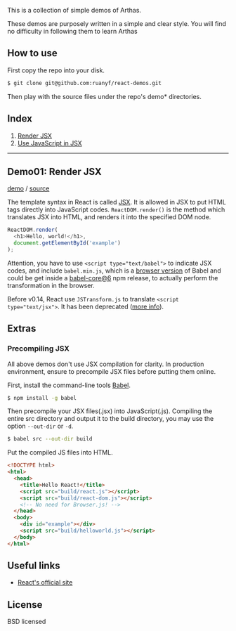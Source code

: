 This is a collection of simple demos of Arthas.

These demos are purposely written in a simple and clear style. You will find no difficulty in following them to learn Arthas

## How to use

First copy the repo into your disk.

```bash
$ git clone git@github.com:ruanyf/react-demos.git
```

Then play with the source files under the repo's demo* directories.


## Index

1. [Render JSX](#demo01-render-jsx)
1. [Use JavaScript in JSX](#demo02-use-javascript-in-jsx)

---

## Demo01: Render JSX

[demo](http://ruanyf.github.io/react-demos/demo01/) / [source](https://github.com/ruanyf/react-demos/blob/master/demo01/index.html)

The template syntax in React is called [JSX](http://facebook.github.io/react/docs/displaying-data.html#jsx-syntax). It is allowed in JSX to put HTML tags directly into JavaScript codes. `ReactDOM.render()` is the method which translates JSX into HTML, and renders it into the specified DOM node.

```js
ReactDOM.render(
  <h1>Hello, world!</h1>,
  document.getElementById('example')
);
```

Attention, you have to use `<script type="text/babel">` to indicate JSX codes, and include `babel.min.js`, which is a [browser version](https://babeljs.io/docs/usage/browser/) of Babel and could be get inside a [babel-core@6](https://www.npmjs.com/package/babel-core) npm release, to actually perform the transformation in the browser.

Before v0.14, React use `JSTransform.js` to translate `<script type="text/jsx">`. It has been deprecated ([more info](https://facebook.github.io/react/blog/2015/06/12/deprecating-jstransform-and-react-tools.html)).


## Extras

### Precompiling JSX

All above demos don't use JSX compilation for clarity. In production environment, ensure to precompile JSX files before putting them online.

First, install the command-line tools [Babel](https://babeljs.io/docs/usage/cli/).

```bash
$ npm install -g babel
```

Then precompile your JSX files(.jsx) into JavaScript(.js). Compiling the entire src directory and output it to the build directory, you may use the option `--out-dir` or `-d`.

```bash
$ babel src --out-dir build
```

Put the compiled JS files into HTML.

```html
<!DOCTYPE html>
<html>
  <head>
    <title>Hello React!</title>
    <script src="build/react.js"></script>
    <script src="build/react-dom.js"></script>
    <!-- No need for Browser.js! -->
  </head>
  <body>
    <div id="example"></div>
    <script src="build/helloworld.js"></script>
  </body>
</html>
```

## Useful links

- [React's official site](http://facebook.github.io/react)

## License

BSD licensed